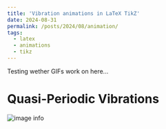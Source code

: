 ```yaml
---
title: 'Vibration animations in LaTeX TikZ'
date: 2024-08-31
permalink: /posts/2024/08/animation/
tags:
  - latex
  - animations
  - tikz
---
```


Testing wether GIFs work on here...

Quasi-Periodic Vibrations
======
![image info](/images/QP_2.gif)
